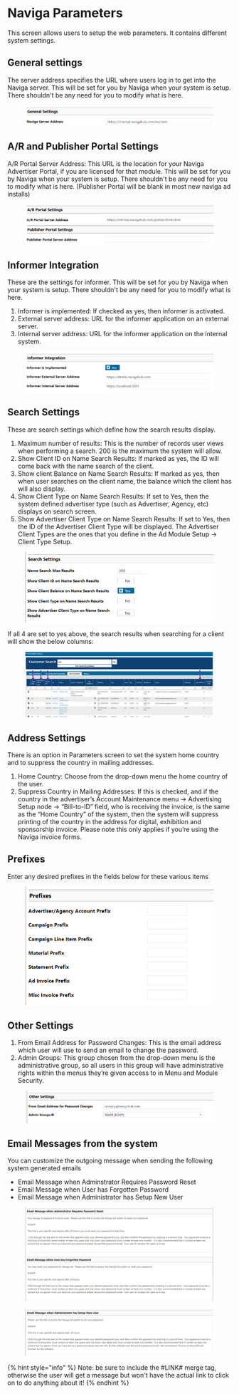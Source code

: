 # Naviga Parameters

This screen allows users to setup the web parameters. It contains different system settings.

## **General settings**

The server address specifies the URL where users log in to get into the Naviga server. This will be set for you by Naviga when your system is setup. There shouldn't be any need for you to modify what is here.

<figure><img src="../../../.gitbook/assets/image (1165).png" alt=""><figcaption></figcaption></figure>

## **A/R and Publisher Portal Settings**

A/R Portal Server Address: This URL is the location for your Naviga Advertiser Portal, if you are licensed for that module. This will be set for you by Naviga when your system is setup. There shouldn't be any need for you to modify what is here. (Publisher Portal will be blank in most new naviga ad installs)

<figure><img src="../../../.gitbook/assets/image (1299).png" alt=""><figcaption></figcaption></figure>

## **Informer Integration**

These are the settings for informer. This will be set for you by Naviga when your system is setup. There shouldn't be any need for you to modify what is here.

1. Informer is implemented: If checked as yes, then informer is activated.
2. External server address: URL for the informer application on an external server.
3. Internal server address: URL for the informer application on the internal system.

<figure><img src="../../../.gitbook/assets/image (972).png" alt=""><figcaption></figcaption></figure>

## **Search Settings**

These are search settings which define how the search results display.

1. Maximum number of results: This is the number of records user views when performing a search. 200 is the maximum the system will allow.
2. Show Client ID on Name Search Results: If marked as yes, the ID will come back with the name search of the client.
3. Show client Balance on Name Search Results: If marked as yes, then when user searches on the client name, the balance which the client has will also display.
4. Show Client Type on Name Search Results: If set to Yes, then the system defined advertiser type (such as Advertiser, Agency, etc) displays on search screen.
5. Show Advertiser Client Type on Name Search Results: If set to Yes, then the ID of the Advertiser Client Type will be displayed. The Advertiser Client Types are the ones that you define in the Ad Module Setup -> Client Type Setup.

<figure><img src="../../../.gitbook/assets/image (1028).png" alt=""><figcaption></figcaption></figure>

If all 4 are set to yes above, the search results when searching for a client will show the below columns:

<figure><img src="../../../.gitbook/assets/image (1492).png" alt=""><figcaption></figcaption></figure>

## **Address Settings**

There is an option in Parameters screen to set the system home country and to suppress the country in mailing addresses.

1. Home Country: Choose from the drop-down menu the home country of the user.
2. Suppress Country in Mailing Addresses: If this is checked, and if the country in the advertiser’s Account Maintenance menu -> Advertising Setup node -> “Bill-to-ID” field, who is receiving the invoice, is the same as the “Home Country” of the system, then the system will suppress printing of the country in the address for digital, exhibition and sponsorship invoice. Please note this only applies if you’re using the Naviga invoice forms.

## **Prefixes**

Enter any desired prefixes in the fields below for these various items

<figure><img src="../../../.gitbook/assets/image (132).png" alt=""><figcaption></figcaption></figure>

## **Other Settings**

1. From Email Address for Password Changes: This is the email address which user will use to send an email to change the password.
2. Admin Groups: This group chosen from the drop-down menu is the administrative group, so all users in this group will have administrative rights within the menus they’re given access to in Menu and Module Security.

<figure><img src="../../../.gitbook/assets/image (1654).png" alt=""><figcaption></figcaption></figure>

## Email Messages from the system

You can customize the outgoing message when sending the following system generated emails

* Email Message when Adminstrator Requires Password Reset
* Email Message when User has Forgotten Password
* Email Message when Administrator has Setup New User

<figure><img src="../../../.gitbook/assets/image (1288).png" alt=""><figcaption></figcaption></figure>

<figure><img src="../../../.gitbook/assets/image (1285).png" alt=""><figcaption></figcaption></figure>

{% hint style="info" %}
Note: be sure to include the #LINK# merge tag, otherwise the user will get a message but won't have the actual link to click on to do anything about it!
{% endhint %}
